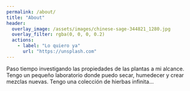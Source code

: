 ```yaml
---
permalink: /about/
title: "About"
header:
  overlay_image: /assets/images/chinese-sage-344821_1280.jpg
  overlay_filter: rgba(0, 0, 0, 0.2)
  actions:
    - label: "Lo quiero ya"
      url: "https://unsplash.com"
---
```


Paso tiempo investigando las propiedades de las plantas a mi alcance. Tengo un pequeño laboratorio donde puedo secar, humedecer y crear mezclas nuevas. Tengo una colección de hierbas infinita...